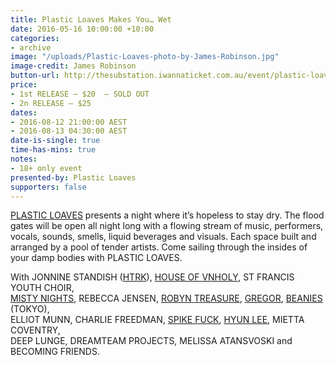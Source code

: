 ```yaml
---
title: Plastic Loaves Makes You… Wet
date: 2016-05-16 10:00:00 +10:00
categories:
- archive
image: "/uploads/Plastic-Loaves-photo-by-James-Robinson.jpg"
image-credit: James Robinson
button-url: http://thesubstation.iwannaticket.com.au/event/plastic-loaves-makes-youwet-MTEwODc
price:
- 1st RELEASE – $20  – SOLD OUT
- 2n RELEASE – $25
dates:
- 2016-08-12 21:00:00 AEST
- 2016-08-13 04:30:00 AEST
date-is-single: true
time-has-mins: true
notes:
- 18+ only event
presented-by: Plastic Loaves
supporters: false
---
```


[PLASTIC LOAVES](http://www.plasticloaves.com/) presents a night where it’s hopeless to stay dry. The flood gates will be open all night long with a flowing stream of music, performers, vocals, sounds, smells, liquid beverages and visuals. Each space built and arranged by a pool of tender artists. Come sailing through the insides of your damp bodies with PLASTIC LOAVES.

With JONNINE STANDISH ([HTRK](http://www.yourcomicbookfantasy.com/)), [HOUSE OF VNHOLY](http://www.houseofvnholy.com/), ST FRANCIS YOUTH CHOIR,  
[MISTY NIGHTS](https://soundcloud.com/mistynightsdisco), REBECCA JENSEN, [ROBYN TREASURE](https://soundcloud.com/robyntreasure), [GREGOR](http://chaptermusic.com/store/gregor/thoughts-faults/), [BEANIES](https://soundcloud.com/beanies-2) (TOKYO),  
ELLIOT MUNN, CHARLIE FREEDMAN, [SPIKE FUCK](https://soundcloud.com/spike-fuck), [HYUN LEE](http://www.hyunleee.com/), MIETTA COVENTRY,  
DEEP LUNGE, DREAMTEAM PROJECTS, MELISSA ATANSVOSKI and BECOMING FRIENDS.
